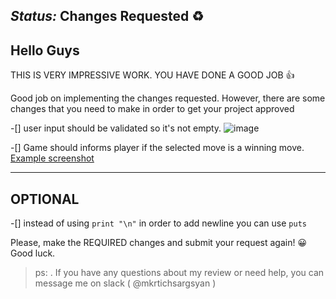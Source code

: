## _Status:_ Changes Requested :recycle:

## Hello Guys

THIS IS VERY IMPRESSIVE WORK. YOU HAVE DONE A GOOD JOB :+1:

Good job on implementing the changes requested. However, there are some changes that you need to make in order to get your project approved

-[] user input should be validated so it's not empty.
![image](1.png)

-[] Game should informs player if the selected move is a winning move. [Example screenshot](https://gitlab.com/microverse/guides/projects/requirements_screenshots/raw/master/images/ruby/OOP/milestone2/game_win%2059.png) 

<hr>

## OPTIONAL

-[] instead of using ``` print "\n" ``` in order to add newline you can use ``` puts ```

Please, make the REQUIRED changes and submit your request again! :grinning:
Good luck. 

> ps: . If you have any questions about my review or need help, you can message me on slack ( @mkrtichsargsyan )  